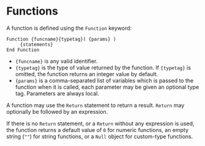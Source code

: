 # Functions

A function is defined using the `Function` keyword:

```basic
Function {funcname}{typetag}( {params} ) 
     {statements} 
End Function
```

* `{funcname}` is any valid identifier.
* `{typetag}` is the type of value returned by the function. If `{typetag}` is omitted, the function returns an integer value by default.
* `{params}` is a comma-separated list of variables which is passed to the function when it is called, each parameter may be given an optional type tag. Parameters are always local.

A function may use the `Return` statement to return a result. `Return` may optionally be followed by an expression.

If there is no `Return` statement, or a `Return` without any expression is used, the function returns a default value of `0` for numeric functions, an empty string (`""`) for string functions, or a `Null` object for custom-type functions.
